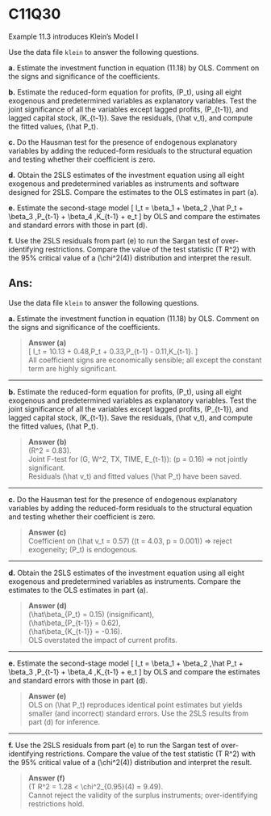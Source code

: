 # C11Q30 

Example 11.3 introduces Klein’s Model I

Use the data file `klein` to answer the following questions.

**a.** Estimate the investment function in equation (11.18) by OLS. Comment on the signs and significance of the coefficients.

**b.** Estimate the reduced-form equation for profits, \(P_t\), using all eight exogenous and predetermined variables as explanatory variables. Test the joint significance of all the variables except lagged profits, \(P_{t-1}\), and lagged capital stock, \(K_{t-1}\). Save the residuals, \(\hat v_t\), and compute the fitted values, \(\hat P_t\).

**c.** Do the Hausman test for the presence of endogenous explanatory variables by adding the reduced-form residuals to the structural equation and testing whether their coefficient is zero.

**d.** Obtain the 2SLS estimates of the investment equation using all eight exogenous and predetermined variables as instruments and software designed for 2SLS. Compare the estimates to the OLS estimates in part (a).

**e.** Estimate the second-stage model
\[
I_t = \beta_1 + \beta_2 \,\hat P_t + \beta_3 \,P_{t-1} + \beta_4 \,K_{t-1} + e_t
\]
by OLS and compare the estimates and standard errors with those in part (d).

**f.** Use the 2SLS residuals from part (e) to run the Sargan test of over-identifying restrictions. Compare the value of the test statistic \(T R^2\) with the 95% critical value of a \(\chi^2(4)\) distribution and interpret the result.

## Ans:

Use the data file `klein` to answer the following questions.

**a.** Estimate the investment function in equation (11.18) by OLS. Comment on the signs and significance of the coefficients.

> **Answer (a)**  
> \[
> I_t = 10.13 + 0.48\,P_t + 0.33\,P_{t-1} - 0.11\,K_{t-1}.
> \]  
> All coefficient signs are economically sensible; all except the constant term are highly significant.

---

**b.** Estimate the reduced-form equation for profits, \(P_t\), using all eight exogenous and predetermined variables as explanatory variables. Test the joint significance of all the variables except lagged profits, \(P_{t-1}\), and lagged capital stock, \(K_{t-1}\). Save the residuals, \(\hat v_t\), and compute the fitted values, \(\hat P_t\).

> **Answer (b)**  
> \(R^2 = 0.83\).  
> Joint F-test for \(G, W^2, TX, TIME, E_{t-1}\): \(p = 0.16\) ⇒ not jointly significant.  
> Residuals \(\hat v_t\) and fitted values \(\hat P_t\) have been saved.

---

**c.** Do the Hausman test for the presence of endogenous explanatory variables by adding the reduced-form residuals to the structural equation and testing whether their coefficient is zero.

> **Answer (c)**  
> Coefficient on \(\hat v_t = 0.57\) \((t = 4.03, p = 0.001)\) ⇒ reject exogeneity; \(P_t\) is endogenous.

---

**d.** Obtain the 2SLS estimates of the investment equation using all eight exogenous and predetermined variables as instruments. Compare the estimates to the OLS estimates in part (a).

> **Answer (d)**  
> \(\hat\beta_{P_t} = 0.15\) (insignificant),  
> \(\hat\beta_{P_{t-1}} = 0.62\),  
> \(\hat\beta_{K_{t-1}} = -0.16\).  
> OLS overstated the impact of current profits.

---

**e.** Estimate the second-stage model
\[
I_t = \beta_1 + \beta_2 \,\hat P_t + \beta_3 \,P_{t-1} + \beta_4 \,K_{t-1} + e_t
\]
by OLS and compare the estimates and standard errors with those in part (d).

> **Answer (e)**  
> OLS on \(\hat P_t\) reproduces identical point estimates but yields smaller (and incorrect) standard errors. Use the 2SLS results from part (d) for inference.

---

**f.** Use the 2SLS residuals from part (e) to run the Sargan test of over-identifying restrictions. Compare the value of the test statistic \(T R^2\) with the 95% critical value of a \(\chi^2(4)\) distribution and interpret the result.

> **Answer (f)**  
> \(T R^2 = 1.28 < \chi^2_{0.95}(4) = 9.49\).  
> Cannot reject the validity of the surplus instruments; over-identifying restrictions hold.
